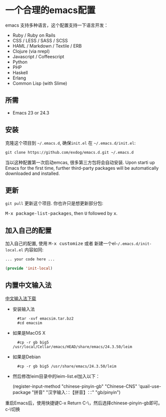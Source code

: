 # 一个合理的emacs配置

emacs 支持多种语言，这个配置支持一下语言开发：

* Ruby / Ruby on Rails
* CSS / LESS / SASS / SCSS
* HAML / Markdown / Textile / ERB
* Clojure (via nrepl)
* Javascript / Coffeescript
* Python
* PHP
* Haskell
* Erlang
* Common Lisp (with Slime)

## 所需

* Emacs 23 or 24.3

## 安装

  克隆这个项目到 `~/.emacs.d`, 确保`init.el` 在 `~/.emacs.d/init.el`:

```
git clone https://github.com/exdog/emacs.d.git ~/.emacs.d
```

当以这种配置第一次启动emcas, 很多第三方包将会自动安装.
Upon starti up Emacs for the first time, further third-party
packages will be automatically downloaded and installed.


## 更新

 `git pull` 更新这个项目.
 你也许只是想更新部分包:

<kbd>M-x package-list-packages</kbd>, then <kbd>U</kbd> followed by <kbd>x</kbd>.

## 加入自己的配置

 加入自己的配置, 使用 <kbd>M-x customize</kbd> 或者
新建一个el`~/.emacs.d/init-local.el` 内容如同:

```el
... your code here ...

(provide 'init-local)
```
## 内置中文输入法

 [中文输入法下载](http://sourceforge.net/projects/zhdotemacs/files/chinese%20emacs%20input%20methods/)

* 安装输入法

        #tar -xvf emacsim.tar.bz2
        #cd emacsim

* 如果是MacOS X

        #cp -r gb big5 /usr/local/Cellar/emacs/HEAD/share/emacs/24.3.50/leim

* 如果是Debian

        #cp -r gb big5 /usr/share/emacs/24.3.50/leim

* 然后修改leim目录中的leim-list.el加入以下：

    (register-input-method
    "chinese-pinyin-gb" "Chinese-CNS" 'quail-use-package
    "拼音" "汉字输入∷【拼音】∷"
    "gb/pinyin")

重启Emacs后，使用快捷键C-x Return C-\，然后选择chinese-pinyin-gb即可。 c-\切换
